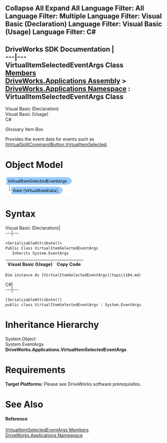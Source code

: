        

 Collapse All Expand All  Language Filter: All  Language Filter: Multiple  Language Filter: Visual Basic (Declaration) Language Filter: Visual Basic (Usage) Language Filter: C#  
---  
DriveWorks SDK Documentation  |   
---|---  
VirtualItemSelectedEventArgs Class   
[Members](topic1185.md)   
[DriveWorks.Applications Assembly](topic13.md) > [DriveWorks.Applications Namespace](topic16.md) : VirtualItemSelectedEventArgs Class  
---  
  
Visual Basic (Declaration)    
Visual Basic (Usage)    
C# 

Glossary Item Box

Provides the event data for events such as [IVirtualSplitCommandButton.VirtualItemSelected](topic606.md). 

# Object Model

![](dotnetdiagramimages/image46.png)

# Syntax

Visual Basic (Declaration)|   
---|---  
      
    
    <SerializableAttribute()>
    Public Class VirtualItemSelectedEventArgs 
       Inherits System.EventArgs  
  
Visual Basic (Usage)| Copy Code  
---|---  
      
    
    Dim instance As [VirtualItemSelectedEventArgs](topic1184.md)  
  
C#|   
---|---  
      
    
    [SerializableAttribute()]
    public class VirtualItemSelectedEventArgs : System.EventArgs   
  
# Inheritance Hierarchy

System.Object  
System.EventArgs  
**DriveWorks.Applications.VirtualItemSelectedEventArgs**  


# Requirements

**Target Platforms:** Please see DriveWorks software prerequisites.

# See Also

#### Reference

[VirtualItemSelectedEventArgs Members](topic1185.md)   
[DriveWorks.Applications Namespace](topic16.md)


